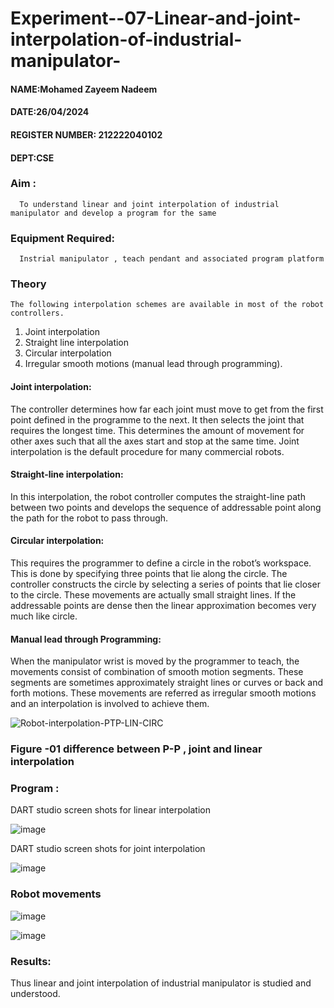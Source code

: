 # Experiment--07-Linear-and-joint-interpolation-of-industrial-manipulator-
#### NAME:Mohamed Zayeem Nadeem
#### DATE:26/04/2024
#### REGISTER NUMBER: 212222040102
#### DEPT:CSE

### Aim :
      To understand linear and joint interpolation of industrial manipulator and develop a program for the same 
      
### Equipment Required: 
      Instrial manipulator , teach pendant and associated program platform 
      
### Theory 
    The following interpolation schemes are available in most of the robot controllers.
1. Joint interpolation
2. Straight line interpolation
3. Circular interpolation
4. Irregular smooth motions (manual lead through programming).
#### Joint interpolation: 
The controller determines how far each joint must move to get from the first point defined in the programme to the next. It then selects the joint that
requires the longest time. This determines the amount of movement for other axes such that all the axes start and stop at the same time. Joint interpolation is the default procedure for many commercial robots.

#### Straight-line interpolation: 
In this interpolation, the robot controller computes the straight-line path between two points and develops the sequence of addressable point along the path for the robot to pass through.

#### Circular interpolation: 
This requires the programmer to define a circle in the
robot’s workspace. This is done by specifying three points that lie along the circle. The controller constructs the circle by selecting a series of points that lie closer to the circle. These movements are actually small straight lines. If the addressable points are dense then the linear approximation becomes very much like circle.


#### Manual lead through Programming: 
When the manipulator wrist is moved by the programmer to teach, the movements consist of combination of smooth motion segments. These segments are sometimes approximately straight lines or curves or back and forth motions. These movements are referred as irregular smooth motions and an interpolation is involved to achieve them.




![Robot-interpolation-PTP-LIN-CIRC](https://user-images.githubusercontent.com/36288975/201615171-d0886aaa-8220-4b0c-8a1d-3d8a5c69c76a.png)

### Figure -01 difference between P-P , joint and linear interpolation 


### Program : 
DART studio screen shots for linear interpolation 

![image](https://github.com/Malar5717/Experiment--07-Linear-and-joint-interpolation-of-industrial-manipulator-/assets/138849172/f1b8dd71-f4e2-4cbb-8ef0-d938b21dec8a)



DART studio screen shots for joint interpolation 

![image](https://github.com/Malar5717/Experiment--07-Linear-and-joint-interpolation-of-industrial-manipulator-/assets/138849172/cfe9b24d-81f1-4554-9db1-d8d7f8b37366)


### Robot movements 


![image](https://github.com/Malar5717/Experiment--07-Linear-and-joint-interpolation-of-industrial-manipulator-/assets/138849172/a4aaaa09-82f3-42f0-acc4-279c8af8bba4)

![image](https://github.com/Malar5717/Experiment--07-Linear-and-joint-interpolation-of-industrial-manipulator-/assets/138849172/d362a00a-67d1-4299-b2cd-d00ca35cd01c)



### Results:  

Thus linear and joint interpolation of industrial manipulator is studied and understood.
